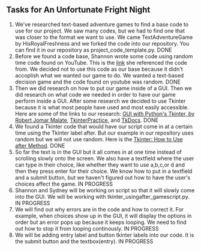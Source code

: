 <h2>Tasks for An Unfortunate Fright Night</h2>

<ol>
<li>We've researched text-based adventure games to find a base code to use for our project. We saw many codes, but we had to find one that was closer to the format we want to use. We came TextAdventureGame by HisRoyalFreshness and we forked the code into our repository. You can find it in our repository as project_code_template.py. DONE</li>

<li>Before we found a code base, Shannon wrote some code using random time code found on YouTube.  This is the <a href="https://www.youtube.com/watch?v=miuHrP2O7Jw">link</a> she referenced the code from. We decided not to use this code as our base because it didn't accoplish what we wanted our game to do. We wanted a text-based decision game and the code found on youtube was random. DONE</li>
<li>Then we did research on how to put our game inside of a GUI. Then we did research on what code we needed in order to have our game perform inside a GUI. After some research we decided to use Tkinter because it is what most people have used and most easily accessible. Here are some of the links to our research: <a href="https://www.youtube.com/watch?v=JrWHyqonGj8">GUI with Python's Tkinter, by Robert Jomar Malate</a>, <a href="https://github.com/CSSE120StartingCode/TkinterPractice/tree/master/more_examples">TkinterPractice</a>, and <a href="https://tkdocs.com/tutorial/index.html">TkDocs</a>. DONE</li>
<li>We found a Tkinter code that would have our script come in at a certain time using the Tkinter label after. But our example in our repository uses random but we will not use random.  Here is the <a href="https://stackoverflow.com/questions/25753632/tkinter-how-to-use-after-method">Tkinter: How to Use after Method</a>. DONE</li>
<li>So far the text is in the GUI but it all comes in at one time instead of scrolling slowly onto the screen. We also have a textfield where the user can type in their choice, like whether they want to use a,b,c,or d and then they press enter for their choice. We know how to put in a textfield and a submit button, but we haven't figured out how to have the user's choices affect the game. IN PROGRESS</li>
  <li>Shannon and Sydney will be working on script so that it will slowly come into the GUI. We will be working with tkinter_usingafter_gamescript.py. IN PROGRESS</li> 
 <li>We will find out why errors are in the code and how to correct it. For example, when choices show up in the GUI, it will display the options in order but an error pops up because it keeps looping. We need to find out how to stop it from looping continously. IN PROGRESS</li>
<li>We will be adding entry label and button tkinter labels into our code. It is the submit button and the textbox(entry). IN PROGRESS </li>
